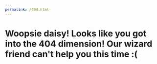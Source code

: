 ```yaml
---
permalink: /404.html
---
```

<h1>Woopsie daisy! Looks like you got into the 404 dimension! Our wizard friend can't help you this time :(</h1>
